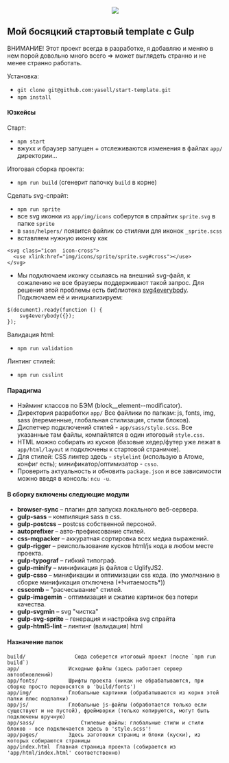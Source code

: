 <p align="center">
  <img src ="http://yasel.by/img/gulp-boiler.jpg">
</p>

## Мой босяцкий стартовый template с Gulp

ВНИМАНИЕ! Этот проект всегда в разработке, я добавляю и меняю в нем порой довольно много всего => может выглядеть странно и не менее странно работать.

Установка:
- `git clone git@github.com:yasell/start-template.git`
- `npm install`

#### Юзкейсы

Старт:
- `npm start`
- вжухх и браузер запущен + отслеживаются изменения в файлах `app/` директории...

Итоговая сборка проекта:
- `npm run build` (сгенерит папочку `build` в корне)

Сделать svg-спрайт:
- `npm run sprite`
- все svg иконки из `app/img/icons` соберутся в спрайтик `sprite.svg` в папкe `sprite`
- в `sass/helpers/` появится файлик со стилями для иконок `_sprite.scss`
- вставляем нужную иконку как
```
<svg class="icon  icon-cross">
  <use xlink:href="img/icons/sprite/sprite.svg#cross"></use>
</svg>
```
- Мы подключаем иконку ссылаясь на внешний svg-файл, к сожалению не все браузеры поддерживают такой запрос. Для решения этой проблемы есть библиотека [svg4everybody]("https://github.com/jonathantneal/svg4everybody"). Подключаем её и инициализируем:
```
$(document).ready(function () {
	svg4everybody({});
});
```

Валидация html:
- `npm run validation`

Линтинг стилей:
-  `npm run csslint`

#### Парадигма

- Нэйминг классов по БЭМ (block__element--modificator).
- Директория разработки `app/` Все файлики по папкам: js, fonts, img, sass (переменные, глобальная стилизация, стили блоков).
- Диспетчер подключений стилей - `app/sass/style.scss`. Все указанные там файлы, компайлятся в один итоговый `style.css`.
- HTML можно собирать из кусков (базовые хедер/футер уже лежат в `app/html/layout` и подключены к стартовой страничке).
- Для стилей: CSS линтер здесь - `stylelint` (использую в Атоме, конфиг есть); минификатор/оптимизатор - `csso`.
- Проверить актуальность и обновить `package.json` и все зависимости можно введя в консоль: `ncu -u`.

#### В сборку включены следующие модули

<ul>
<li><b>browser-sync</b> –  плагин для запуска локального веб-сервера.</li>
<li><b>gulp-sass</b> – компиляция sass в css.</li>

<li><b>gulp-postcss</b> – postcss собственной персоной.</li>
<li><b>autoprefixer</b> – авто-префиксование стилей.</li>
<li><b>css-mqpacker</b> – аккуратная сортировка всех медиа выражений.</li>
<li><b>gulp-rigger</b> – реиспользование кусков html/js кода в любом месте проекта.</li>
<li><b>gulp-typograf</b> – гибкий типограф.</li>   

<li><b>gulp-minify</b> – минификация js файлов c UglifyJS2.</li>
<li><b>gulp-csso</b> – минификации и оптимизации css кода. (по умолчанию в сборке минификация отключена (*!читаемость*))</li>
<li><b>csscomb</b> – "расчесывание" стилей.</li>
<li><b>gulp-imagemin</b> - оптимизация и сжатие картинок без потери качества.</li>

<li><b>gulp-svgmin</b> – svg "чистка"</li>
<li><b>gulp-svg-sprite</b> – генерация и настройка svg спрайта</li>
<li><b>gulp-html5-lint</b> – линтинг (валидация) html</li>
</ul>

#### Назначение папок

```
build/  			  Сюда соберется итоговый проект (после `npm run build`)
app/        		Исходные файлы (здесь работает сервер автообновлений)
app/fonts/  		Шрифты проекта (никак не обрабатываются, при сборке просто переносятся в 'build/fonts')
app/img/    		Глобальные картинки (обрабатываются из корня этой папки плюс подпапки)
app/js/     		Глобальные js-файлы (обработается только если существует и не пустой), фреймворки (только копируются, могут быть подключены вручную)
app/sass/				Стилевые файлы: глобальные стили и стили блоков - все подключается здесь в 'style.scss'!
app/pages/			Здесь заготовки страниц и блоки (куски), из которых собираются страницы
app/index.html	Главная страница проекта (собирается из 'app/html/index.html' соответственно)
```
